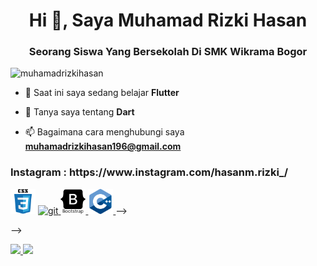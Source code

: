 <!-- ### Hi there 👋 -->

<h1 align="center">Hi 👋, Saya Muhamad Rizki Hasan</h1>
<h3 align="center">Seorang Siswa Yang Bersekolah Di SMK Wikrama Bogor</h3>

<p align="left"> <img src="https://komarev.com/ghpvc/?username=muhamadrizkihasan&label=Profile%20views&color=0e75b6&style=flat" alt="muhamadrizkihasan" /> </p>

- 🌱 Saat ini saya sedang belajar **Flutter**

- 💬 Tanya saya tentang **Dart**

- 📫 Bagaimana cara menghubungi saya **muhamadrizkihasan196@gmail.com**

<h3 align="left">Instagram : https://www.instagram.com/hasanm.rizki_/</h3>
<p align="left">
</p>

<!-- <h3 align="left">My Skills & Tools :</h3>
<p>

  <!-- HTML -->
  <!-- <a href="https://www.w3.org/html/" target="_blank" rel="noreferrer"> 
    <img src="https://raw.githubusercontent.com/devicons/devicon/master/icons/html5/html5-original-wordmark.svg" alt="html5" width="40" height="40"/> 
  </a>

  <!-- CSS -->
  <!-- <a href="https://www.w3schools.com/css/" target="_blank" rel="noreferrer">  -->
  <img src="https://raw.githubusercontent.com/devicons/devicon/master/icons/css3/css3-original-wordmark.svg" alt="css3" width="40" height="40"/> 
  </a>

  <!-- Git -->
  <a href="https://git-scm.com/" target="_blank" rel="noreferrer"> 
    <img src="https://www.vectorlogo.zone/logos/git-scm/git-scm-icon.svg" alt="git" width="40" height="40"/> 
  </a>

  <!-- Bootsrap -->
  <a href="https://getbootstrap.com" target="_blank" rel="noreferrer"> 
    <img src="https://raw.githubusercontent.com/devicons/devicon/master/icons/bootstrap/bootstrap-plain-wordmark.svg" alt="bootstrap" width="40" height="40"/> 
  </a>

  <!-- C++ -->
  <a href="https://www.w3schools.com/cpp/" target="_blank" rel="noreferrer"> 
    <img src="https://raw.githubusercontent.com/devicons/devicon/master/icons/cplusplus/cplusplus-original.svg" alt="cplusplus" width="40" height="40"/> 
  </a> -->

  <!-- PHP -->
  <!-- <a href="https://www.php.net" target="_blank" rel="noreferrer"> 
    <img src="https://raw.githubusercontent.com/devicons/devicon/master/icons/php/php-original.svg" alt="php" width="40" height="40"/> 
  </a> -->

  <!-- MySQL -->
  <!-- <a href="https://www.mysql.com/" target="_blank" rel="noreferrer"> 
    <img src="https://raw.githubusercontent.com/devicons/devicon/master/icons/mysql/mysql-original-wordmark.svg" alt="mysql" width="40" height="40"/> 
  </a> -->

  <!-- Laravel -->
  <!-- <a href="https://laravel.com/" target="_blank" rel="noreferrer"> 
    <img src="https://raw.githubusercontent.com/devicons/devicon/master/icons/laravel/laravel-plain-wordmark.svg" alt="laravel" width="40" height="40"/> 
  </a> -->

  <!-- JS -->
  <!-- <a href="https://developer.mozilla.org/en-US/docs/Web/JavaScript" target="_blank" rel="noreferrer"> 
    <img src="https://raw.githubusercontent.com/devicons/devicon/master/icons/javascript/javascript-original.svg" alt="javascript" width="40" height="40"/> 
  </a> -->

  <!-- SASS -->
  <!-- <a href="https://sass-lang.com" target="_blank" rel="noreferrer"> 
    <img src="https://raw.githubusercontent.com/devicons/devicon/master/icons/sass/sass-original.svg" alt="sass" width="40" height="40"/> 
  </a> -->

  <!-- NodeJS -->
  <!-- <a href="https://nodejs.org" target="_blank" rel="noreferrer"> 
    <img src="https://raw.githubusercontent.com/devicons/devicon/master/icons/nodejs/nodejs-original-wordmark.svg" alt="nodejs" width="40" height="40"/> 
  </a> -->

  <!-- TailwindCSS -->
  <!-- <a href="https://tailwindcss.com/" target="_blank" rel="noreferrer"> 
    <img src="https://www.vectorlogo.zone/logos/tailwindcss/tailwindcss-icon.svg" alt="tailwind" width="40" height="40"/> 
  </a> -->

  <!-- ReactJS -->
  <!-- <a href="https://reactjs.org/" target="_blank" rel="noreferrer"> 
    <img src="https://raw.githubusercontent.com/devicons/devicon/master/icons/react/react-original-wordmark.svg" alt="react" width="40" height="40"/> 
  </a> -->

  <!-- Dart -->
  <!-- <a href="https://dart.dev" target="_blank" rel="noreferrer"> 
    <img src="https://www.vectorlogo.zone/logos/dartlang/dartlang-icon.svg" alt="dart" width="40" height="40"/>
  </a> -->

  <!-- Flutter -->
  <!-- <a href="https://flutter.dev" target="_blank" rel="noreferrer"> 
    <img src="https://www.vectorlogo.zone/logos/flutterio/flutterio-icon.svg" alt="flutter" width="40" height="40"/> 
  </a> -->

</p> -->

<p align="left">
<a href="https://github.com/muhamadrizkihasan">
  <img height="180em" src="https://github-readme-stats-eight-theta.vercel.app/api/top-langs/?username=muhamadrizkihasan&layout=compact&langs_count=8&theme=algolia"/>
  <img height="180em" src="https://github-readme-stats-eight-theta.vercel.app/api?username=muhamadrizkihasan&show_icons=true&theme=algolia&include_all_commits=true&count_private=true"/>
</a>
</p>



<!--
**muhamadrizkihasan/muhamadrizkihasan** is a ✨ _special_ ✨ repository because its `README.md` (this file) appears on your GitHub profile.

Here are some ideas to get you started:

- 🔭 I’m currently working on ...
- 🌱 I’m currently learning ...
- 👯 I’m looking to collaborate on ...
- 🤔 I’m looking for help with ...
- 💬 Ask me about ...
- 📫 How to reach me: ...
- 😄 Pronouns: ...
- ⚡ Fun fact: ...
-->